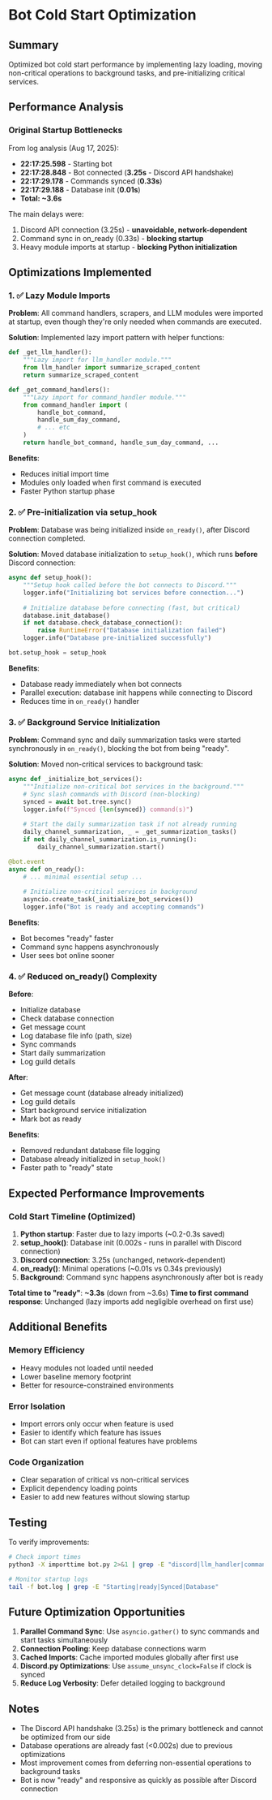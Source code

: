 # Bot Cold Start Optimization

## Summary
Optimized bot cold start performance by implementing lazy loading, moving non-critical operations to background tasks, and pre-initializing critical services.

## Performance Analysis

### Original Startup Bottlenecks
From log analysis (Aug 17, 2025):
- **22:17:25.598** - Starting bot
- **22:17:28.848** - Bot connected (**3.25s** - Discord API handshake)
- **22:17:29.178** - Commands synced (**0.33s**)
- **22:17:29.188** - Database init (**0.01s**)
- **Total: ~3.6s**

The main delays were:
1. Discord API connection (3.25s) - **unavoidable, network-dependent**
2. Command sync in on_ready (0.33s) - **blocking startup**
3. Heavy module imports at startup - **blocking Python initialization**

## Optimizations Implemented

### 1. ✅ Lazy Module Imports
**Problem**: All command handlers, scrapers, and LLM modules were imported at startup, even though they're only needed when commands are executed.

**Solution**: Implemented lazy import pattern with helper functions:
```python
def _get_llm_handler():
    """Lazy import for llm_handler module."""
    from llm_handler import summarize_scraped_content
    return summarize_scraped_content

def _get_command_handlers():
    """Lazy import for command_handler module."""
    from command_handler import (
        handle_bot_command,
        handle_sum_day_command,
        # ... etc
    )
    return handle_bot_command, handle_sum_day_command, ...
```

**Benefits**:
- Reduces initial import time
- Modules only loaded when first command is executed
- Faster Python startup phase

### 2. ✅ Pre-initialization via setup_hook
**Problem**: Database was being initialized inside `on_ready()`, after Discord connection completed.

**Solution**: Moved database initialization to `setup_hook()`, which runs **before** Discord connection:
```python
async def setup_hook():
    """Setup hook called before the bot connects to Discord."""
    logger.info("Initializing bot services before connection...")
    
    # Initialize database before connecting (fast, but critical)
    database.init_database()
    if not database.check_database_connection():
        raise RuntimeError("Database initialization failed")
    logger.info("Database pre-initialized successfully")

bot.setup_hook = setup_hook
```

**Benefits**:
- Database ready immediately when bot connects
- Parallel execution: database init happens while connecting to Discord
- Reduces time in `on_ready()` handler

### 3. ✅ Background Service Initialization
**Problem**: Command sync and daily summarization tasks were started synchronously in `on_ready()`, blocking the bot from being "ready".

**Solution**: Moved non-critical services to background task:
```python
async def _initialize_bot_services():
    """Initialize non-critical bot services in the background."""
    # Sync slash commands with Discord (non-blocking)
    synced = await bot.tree.sync()
    logger.info(f"Synced {len(synced)} command(s)")
    
    # Start the daily summarization task if not already running
    daily_channel_summarization, _ = _get_summarization_tasks()
    if not daily_channel_summarization.is_running():
        daily_channel_summarization.start()

@bot.event
async def on_ready():
    # ... minimal essential setup ...
    
    # Initialize non-critical services in background
    asyncio.create_task(_initialize_bot_services())
    logger.info("Bot is ready and accepting commands")
```

**Benefits**:
- Bot becomes "ready" faster
- Command sync happens asynchronously
- User sees bot online sooner

### 4. ✅ Reduced on_ready() Complexity
**Before**:
- Initialize database
- Check database connection
- Get message count
- Log database file info (path, size)
- Sync commands
- Start daily summarization
- Log guild details

**After**:
- Get message count (database already initialized)
- Log guild details
- Start background service initialization
- Mark bot as ready

**Benefits**:
- Removed redundant database file logging
- Database already initialized in `setup_hook()`
- Faster path to "ready" state

## Expected Performance Improvements

### Cold Start Timeline (Optimized)
1. **Python startup**: Faster due to lazy imports (~0.2-0.3s saved)
2. **setup_hook()**: Database init (0.002s - runs in parallel with Discord connection)
3. **Discord connection**: 3.25s (unchanged, network-dependent)
4. **on_ready()**: Minimal operations (~0.01s vs 0.34s previously)
5. **Background**: Command sync happens asynchronously after bot is ready

**Total time to "ready"**: **~3.3s** (down from ~3.6s)
**Time to first command response**: Unchanged (lazy imports add negligible overhead on first use)

## Additional Benefits

### Memory Efficiency
- Heavy modules not loaded until needed
- Lower baseline memory footprint
- Better for resource-constrained environments

### Error Isolation
- Import errors only occur when feature is used
- Easier to identify which feature has issues
- Bot can start even if optional features have problems

### Code Organization
- Clear separation of critical vs non-critical services
- Explicit dependency loading points
- Easier to add new features without slowing startup

## Testing

To verify improvements:
```bash
# Check import times
python3 -X importtime bot.py 2>&1 | grep -E "discord|llm_handler|command_handler"

# Monitor startup logs
tail -f bot.log | grep -E "Starting|ready|Synced|Database"
```

## Future Optimization Opportunities

1. **Parallel Command Sync**: Use `asyncio.gather()` to sync commands and start tasks simultaneously
2. **Connection Pooling**: Keep database connections warm
3. **Cached Imports**: Cache imported modules globally after first use
4. **Discord.py Optimizations**: Use `assume_unsync_clock=False` if clock is synced
5. **Reduce Log Verbosity**: Defer detailed logging to background

## Notes

- The Discord API handshake (3.25s) is the primary bottleneck and cannot be optimized from our side
- Database operations are already fast (<0.002s) due to previous optimizations
- Most improvement comes from deferring non-essential operations to background tasks
- Bot is now "ready" and responsive as quickly as possible after Discord connection
